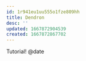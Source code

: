 ```yaml
---
id: 1r941eu1uu555o1fze809hh
title: Dendron
desc: ''
updated: 1667872904539
created: 1667872867702
---
```

Tutorial! @date